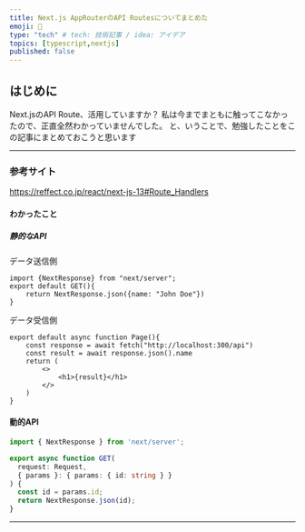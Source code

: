 ```yaml
---
title: Next.js AppRouterのAPI Routesについてまとめた
emoji: 📖
type: "tech" # tech: 技術記事 / idea: アイデア
topics: [typescript,nextjs]
published: false
---
```


## はじめに
Next.jsのAPI Route、活用していますか？
私は今までまともに触ってこなかったので、正直全然わかっていませんでした。
と、いうことで、勉強したことをこの記事にまとめておこうと思います

-----
### 参考サイト
https://reffect.co.jp/react/next-js-13#Route_Handlers

#### わかったこと

##### 静的なAPI

データ送信側
```ts: api/route.ts
import {NextResponse} from "next/server";
export default GET(){
    return NextResponse.json({name: "John Doe"})
}
```

データ受信側
```ts:app/page.tsx
export default async function Page(){
    const response = await fetch("http://localhost:300/api")
    const result = await response.json().name
    return (
        <>
            <h1>{result}</h1>
        </>
    )
}
```

#### 動的API
```ts:api/[id]/route.ts
import { NextResponse } from 'next/server';

export async function GET(
  request: Request,
  { params }: { params: { id: string } }
) {
  const id = params.id;
  return NextResponse.json(id);
}
```

-----